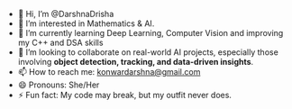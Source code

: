 - 👋 Hi, I’m @DarshnaDrisha
- 👀 I’m interested in Mathematics & AI.
- 🌱 I’m currently learning Deep Learning, Computer Vision and improving my C++ and DSA skills
- 💞️ I’m looking to collaborate on real-world AI projects, especially those involving **object detection, tracking, and data-driven insights**.
- 📫 How to reach me: konwardarshna@gmail.com
- 😄 Pronouns: She/Her
- ⚡ Fun fact: My code may break, but my outfit never does.

<!---
DarshnaDrisha/DarshnaDrisha is a ✨ special ✨ repository because its `README.md` (this file) appears on your GitHub profile.
You can click the Preview link to take a look at your changes.
--->
